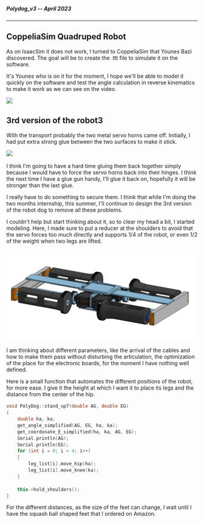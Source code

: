 ##### Polydog_v3 -- April 2023

---

## CoppeliaSim Quadruped Robot

As on IsaacSim it does not work, I turned to CoppeliaSim that Younes Bazi discovered. The goal will be to create the .ttt file to simulate it on the software.

It's Younes who is on it for the moment, I hope we'll be able to model it quickly on the software and test the angle calculation in reverse kinematics to make it work as we can see on the video.

![](Copp_Sim.gif)

## 3rd version of the robot3

With the transport probably the two metal servo horns came off. Initially, I had put extra strong glue between the two surfaces to make it stick.

![](servo_horn_detachment.gif)

I think I'm going to have a hard time gluing them back together simply because I would have to force the servo horns back into their hinges. I think the next time I have a glue gun handy, I'll glue it back on, hopefully it will be stronger than the last glue.

I really have to do something to secure them. I think that while I'm doing the two months internship, this summer, I'll continue to design the 3rd version of the robot dog to remove all these problems.

I couldn't help but start thinking about it, so to clear my head a bit, I started modeling. Here, I made sure to put a reducer at the shoulders to avoid that the servo forces too much directly and supports 1/4 of the robot, or even 1/2 of the weight when two legs are lifted.

![](robot_v3.png)

I am thinking about different parameters, like the arrival of the cables and how to make them pass without disturbing the articulation, the optimization of the place for the electronic boards, for the moment I have nothing well defined.

Here is a small function that automates the different positions of the robot, for more ease. I give it the height at which I want it to place its legs and the distance from the center of the hip.

```c++
void PolyDog::stand_up7(double AG, double EG)
{
    double ha, ka;
    get_angle_simplified(AG, EG, ha, ka);
    get_coordonate_E_simplified(ha, ka, AG, EG);
    Serial.println(AG);
    Serial.println(EG);
    for (int i = 0; i < 4; i++)
    {
        leg_list[i].move_hip(ha);
        leg_list[i].move_knee(ka);
    }

    this->hold_shoulders();
}
```

For the different distances, as the size of the feet can change, I wait until I have the squash ball shaped feet that I ordered on Amazon.
